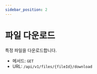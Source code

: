 ```yaml
---
sidebar_position: 2
---
```


# 파일 다운로드

특정 파일을 다운로드합니다.

- 메서드: `GET`
- URL: `/api/v1/files/{fileId}/download`
